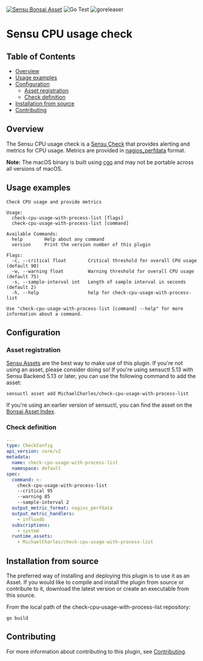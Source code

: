 [![Sensu Bonsai Asset](https://img.shields.io/badge/Bonsai-Download%20Me-brightgreen.svg?colorB=89C967&logo=sensu)](https://bonsai.sensu.io/assets/MichaelCharles/check-cpu-usage-with-process-list)
![Go Test](https://github.com/MichaelCharles/check-cpu-usage-with-process-list/workflows/Go%20Test/badge.svg)
![goreleaser](https://github.com/MichaelCharles/check-cpu-usage-with-process-list/workflows/goreleaser/badge.svg)

# Sensu CPU usage check

## Table of Contents

- [Overview](#overview)
- [Usage examples](#usage-examples)
- [Configuration](#configuration)
  - [Asset registration](#asset-registration)
  - [Check definition](#check-definition)
- [Installation from source](#installation-from-source)
- [Contributing](#contributing)

## Overview

The Sensu CPU usage check is a [Sensu Check][1] that provides alerting and
metrics for CPU usage. Metrics are provided in [nagios_perfdata][5] format.

**Note:** The macOS binary is built using [cgo][6] and may not be portable
across all versions of macOS.

## Usage examples

```
Check CPU usage and provide metrics

Usage:
  check-cpu-usage-with-process-list [flags]
  check-cpu-usage-with-process-list [command]

Available Commands:
  help        Help about any command
  version     Print the version number of this plugin

Flags:
  -c, --critical float        Critical threshold for overall CPU usage (default 90)
  -w, --warning float         Warning threshold for overall CPU usage (default 75)
  -s, --sample-interval int   Length of sample interval in seconds (default 2)
  -h, --help                  help for check-cpu-usage-with-process-list

Use "check-cpu-usage-with-process-list [command] --help" for more information about a command.
```

## Configuration

### Asset registration

[Sensu Assets][2] are the best way to make use of this plugin. If you're not
using an asset, please consider doing so! If you're using sensuctl 5.13 with
Sensu Backend 5.13 or later, you can use the following command to add the asset:

```
sensuctl asset add MichaelCharles/check-cpu-usage-with-process-list
```

If you're using an earlier version of sensuctl, you can find the asset on the
[Bonsai Asset Index][3].

### Check definition

```yml
---
type: CheckConfig
api_version: core/v2
metadata:
  name: check-cpu-usage-with-process-list
  namespace: default
spec:
  command: >-
    check-cpu-usage-with-process-list
    --critical 95
    --warning 85
    --sample-interval 2
  output_metric_format: nagios_perfdata
  output_metric_handlers:
    - influxdb
  subscriptions:
    - system
  runtime_assets:
    - MichaelCharles/check-cpu-usage-with-process-list
```

## Installation from source

The preferred way of installing and deploying this plugin is to use it as an
Asset. If you would like to compile and install the plugin from source or
contribute to it, download the latest version or create an executable from this
source.

From the local path of the check-cpu-usage-with-process-list repository:

```
go build
```

## Contributing

For more information about contributing to this plugin, see [Contributing][4].

[1]: https://docs.sensu.io/sensu-go/latest/reference/checks/
[2]: https://docs.sensu.io/sensu-go/latest/reference/assets/
[3]: https://bonsai.sensu.io/assets/MichaelCharles/check-cpu-usage-with-process-list
[4]: https://github.com/sensu/sensu-go/blob/master/CONTRIBUTING.md
[5]: https://docs.sensu.io/sensu-go/latest/observability-pipeline/observe-schedule/collect-metrics-with-checks/#supported-output-metric-formats
[6]: https://golang.org/cmd/cgo/
